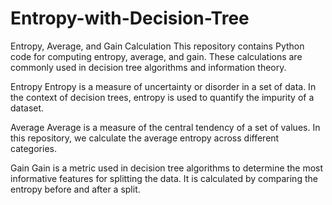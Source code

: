 # Entropy-with-Decision-Tree
 Entropy, Average, and Gain Calculation
This repository contains Python code for computing entropy, average, and gain. These calculations are commonly used in decision tree algorithms and information theory.

Entropy
Entropy is a measure of uncertainty or disorder in a set of data. In the context of decision trees, entropy is used to quantify the impurity of a dataset.

Average
Average is a measure of the central tendency of a set of values. In this repository, we calculate the average entropy across different categories.

Gain
Gain is a metric used in decision tree algorithms to determine the most informative features for splitting the data. It is calculated by comparing the entropy before and after a split.
